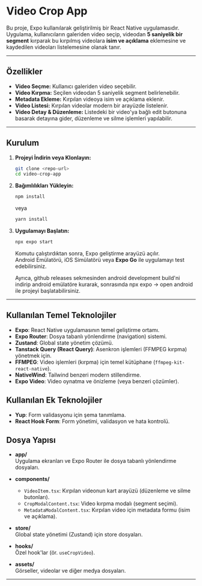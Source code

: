 # Video Crop App

Bu proje, Expo kullanılarak geliştirilmiş bir React Native uygulamasıdır. Uygulama, kullanıcıların galeriden video seçip, videodan **5 saniyelik bir segment** kırparak bu kırpılmış videolara **isim ve açıklama** eklemesine ve kaydedilen videoları listelemesine olanak tanır.

---

## Özellikler

- **Video Seçme:** Kullanıcı galeriden video seçebilir.
- **Video Kırpma:** Seçilen videodan 5 saniyelik segment belirlenebilir.
- **Metadata Ekleme:** Kırpılan videoya isim ve açıklama eklenir.
- **Video Listesi:** Kırpılan videolar modern bir arayüzde listelenir.
- **Video Detay & Düzenleme:** Listedeki bir video'ya bağlı edit butonuna basarak detayına gider, düzenleme ve silme işlemleri yapılabilir.

---

## Kurulum

1. **Projeyi İndirin veya Klonlayın:**

   ```bash
   git clone <repo-url>
   cd video-crop-app
   ```

2. **Bağımlılıkları Yükleyin:**

   ```bash
   npm install
   ```
   veya
   ```bash
   yarn install
   ```

3. **Uygulamayı Başlatın:**

   ```bash
   npx expo start
   ```
   Komutu çalıştırdıktan sonra, Expo geliştirme arayüzü açılır.  
   Android Emülatörü, iOS Simülatörü veya **Expo Go** ile uygulamayı test edebilirsiniz.

   Ayrıca, github releases sekmesinden android development build'ni indirip android emülatöre kurarak, sonrasında npx expo -> open android ile projeyi başlatabilirsiniz.

---


##  Kullanılan Temel Teknolojiler
- **Expo**: React Native uygulamasının temel geliştirme ortamı.
- **Expo Router**: Dosya tabanlı yönlendirme (navigation) sistemi.
- **Zustand**: Global state yönetim çözümü.
- **Tanstack Query (React Query)**: Asenkron işlemleri (FFMPEG kırpma) yönetmek için.
- **FFMPEG**: Video işlemleri (kırpma) için temel kütüphane (`ffmpeg-kit-react-native`).
- **NativeWind**: Tailwind benzeri modern stillendirme.
- **Expo Video**: Video oynatma ve önizleme (veya benzeri çözümler).

## Kullanılan Ek Teknolojiler
- **Yup**: Form validasyonu için şema tanımlama.
- **React Hook Form**: Form yönetimi, validasyon ve hata kontrolü.



## Dosya Yapısı

- **app/**  
  Uygulama ekranları ve Expo Router ile dosya tabanlı yönlendirme dosyaları.

- **components/**  
  - `VideoItem.tsx`: Kırpılan videonun kart arayüzü (düzenleme ve silme butonları).
  - `CropModalContent.tsx`: Video kırpma modalı (segment seçimi).
  - `MetadataModalContent.tsx`: Kırpılan video için metadata formu (isim ve açıklama).

- **store/**  
  Global state yönetimi (Zustand) için store dosyaları.

- **hooks/**  
  Özel hook'lar (ör. `useCropVideo`).

- **assets/**  
  Görseller, videolar ve diğer medya dosyaları.

---

